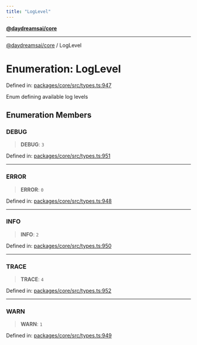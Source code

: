```yaml
---
title: "LogLevel"
---
```


[**@daydreamsai/core**](./api-reference.md)

***

[@daydreamsai/core](./api-reference.md) / LogLevel

# Enumeration: LogLevel

Defined in: [packages/core/src/types.ts:947](https://github.com/dojoengine/daydreams/blob/cade502c379b7b9e103832026447c86310638fce/packages/core/src/types.ts#L947)

Enum defining available log levels

## Enumeration Members

### DEBUG

> **DEBUG**: `3`

Defined in: [packages/core/src/types.ts:951](https://github.com/dojoengine/daydreams/blob/cade502c379b7b9e103832026447c86310638fce/packages/core/src/types.ts#L951)

***

### ERROR

> **ERROR**: `0`

Defined in: [packages/core/src/types.ts:948](https://github.com/dojoengine/daydreams/blob/cade502c379b7b9e103832026447c86310638fce/packages/core/src/types.ts#L948)

***

### INFO

> **INFO**: `2`

Defined in: [packages/core/src/types.ts:950](https://github.com/dojoengine/daydreams/blob/cade502c379b7b9e103832026447c86310638fce/packages/core/src/types.ts#L950)

***

### TRACE

> **TRACE**: `4`

Defined in: [packages/core/src/types.ts:952](https://github.com/dojoengine/daydreams/blob/cade502c379b7b9e103832026447c86310638fce/packages/core/src/types.ts#L952)

***

### WARN

> **WARN**: `1`

Defined in: [packages/core/src/types.ts:949](https://github.com/dojoengine/daydreams/blob/cade502c379b7b9e103832026447c86310638fce/packages/core/src/types.ts#L949)

